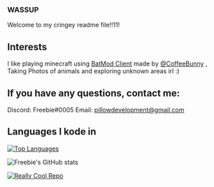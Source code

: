 ### WASSUP
Welcome to my cringey readme file!!11!

## Interests
I like playing minecraft using [BatMod Client](https://batmod.com) made by [@CoffeeBunny](https://github.com/CoffeeBunny) , Taking Photos of animals and exploring unknown areas irl :) 

## If you have any questions, contact me:

Discord: Freebie#0005
Email: pillowdevelopment@gmail.com

## Languages I kode in

[![Top Languages](https://github-readme-stats.vercel.app/api/top-langs/?username=freebieii&theme=blue-green)](https://github.com/anuraghazra/github-readme-stats)





![Freebie's GitHub stats](https://github-readme-stats.vercel.app/api?username=freebieii&count_private=true&show_icons=true&theme=great-gatsby)

[![Really Cool Repo](https://github-readme-stats.vercel.app/api/pin/?username=freebieii&repo=Bee-Movie-Script-Spammer&theme=blue-green)](https://github.com/FreebieII/Bee-Movie-Script-Spammer)

